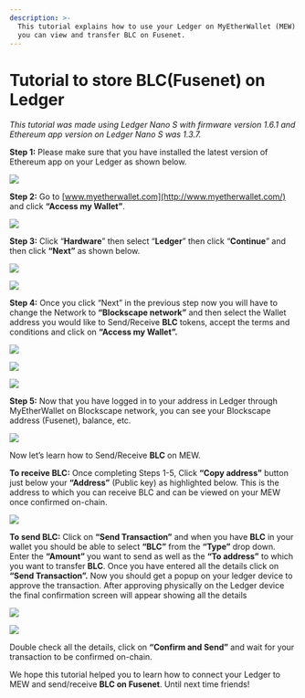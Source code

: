 ```yaml
---
description: >-
  This tutorial explains how to use your Ledger on MyEtherWallet (MEW) so that
  you can view and transfer BLC on Fusenet.
---
```


# Tutorial to store BLC\(Fusenet\) on Ledger



_This tutorial was made using Ledger Nano S with firmware version 1.6.1 and Ethereum app version on Ledger Nano S was 1.3.7._

**Step 1:** Please make sure that you have installed the latest version of Ethereum app on your Ledger as shown below.

![](../.gitbook/assets/0%20%282%29.png)

**Step 2:** Go to [www.myetherwallet.com](http://www.myetherwallet.com/) and click **“Access my Wallet”**.

![](../.gitbook/assets/1%20%285%29.png)

**Step 3:** Click “**Hardware**” then select “**Ledger**” then click “**Continue**” and then click **“Next”** as shown below.

![](../.gitbook/assets/2%20%285%29.png)

![](../.gitbook/assets/3%20%284%29.png)

**Step 4:** Once you click “Next” in the previous step now you will have to change the Network to **“Blockscape network”** and then select the Wallet address you would like to Send/Receive **BLC** tokens, accept the terms and conditions and click on **“Access my Wallet”.**

![](../.gitbook/assets/4%20%285%29.png)

![](../.gitbook/assets/5%20%283%29.png)

![](../.gitbook/assets/6%20%284%29.png)

**Step 5:** Now that you have logged in to your address in Ledger through MyEtherWallet on Blockscape network, you can see your Blockscape address \(Fusenet\), balance, etc.

![](../.gitbook/assets/7%20%283%29.png)

Now let’s learn how to Send/Receive **BLC** on MEW.

**To receive BLC:** Once completing Steps 1-5, Click **“Copy address”** button just below your **“Address”** \(Public key\) as highlighted below. This is the address to which you can receive BLC and can be viewed on your MEW once confirmed on-chain.

![](../.gitbook/assets/8%20%283%29.png)

**To send BLC:** Click on **“Send Transaction”** and when you have **BLC** in your wallet you should be able to select **“BLC”** from the **“Type”** drop down. Enter the **“Amount”** you want to send as well as the **“To address”** to which you want to transfer **BLC**. Once you have entered all the details click on **“Send Transaction”.** Now you should get a popup on your ledger device to approve the transaction. After approving physically on the Ledger device the final confirmation screen will appear showing all the details

![](../.gitbook/assets/9%20%283%29.png)

![](../.gitbook/assets/10%20%283%29.png)

Double check all the details, click on **“Confirm and Send”** and wait for your transaction to be confirmed on-chain.

We hope this tutorial helped you to learn how to connect your Ledger to MEW and send/receive **BLC on Fusenet**. Until next time friends!

